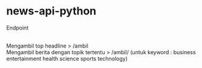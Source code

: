 # news-api-python

Endpoint

<br>
Mengambil top headline
> /ambil
<br>
Mengambil berita dengan topik tertentu
> /ambil/<keyword> (untuk keyword : business entertainment health science sports technology)
